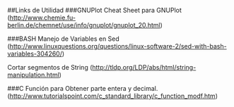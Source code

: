 ##Links de Utilidad
###GNUPlot
Cheat Sheet para GNUPlot
(http://www.chemie.fu-berlin.de/chemnet/use/info/gnuplot/gnuplot_20.html)

###BASH
Manejo de Variables en Sed
(http://www.linuxquestions.org/questions/linux-software-2/sed-with-bash-variables-304260/)

Cortar segmentos de String
(http://tldp.org/LDP/abs/html/string-manipulation.html)

###C
Función para Obtener parte entera y decimal.
(http://www.tutorialspoint.com/c_standard_library/c_function_modf.htm)
